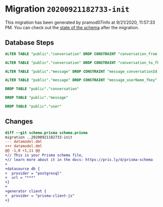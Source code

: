 # Migration `20200921182733-init`

This migration has been generated by pramod07info at 9/21/2020, 11:57:33 PM.
You can check out the [state of the schema](./schema.prisma) after the migration.

## Database Steps

```sql
ALTER TABLE "public"."conversation" DROP CONSTRAINT "conversation_from _fkey"

ALTER TABLE "public"."conversation" DROP CONSTRAINT "conversation_to_fkey"

ALTER TABLE "public"."message" DROP CONSTRAINT "message_conversationId_fkey"

ALTER TABLE "public"."message" DROP CONSTRAINT "message_userName_fkey"

DROP TABLE "public"."conversation"

DROP TABLE "public"."message"

DROP TABLE "public"."user"
```

## Changes

```diff
diff --git schema.prisma schema.prisma
migration ..20200921182733-init
--- datamodel.dml
+++ datamodel.dml
@@ -1,0 +1,11 @@
+// This is your Prisma schema file,
+// learn more about it in the docs: https://pris.ly/d/prisma-schema
+
+datasource db {
+  provider = "postgresql"
+  url = "***"
+}
+
+generator client {
+  provider = "prisma-client-js"
+}
```


